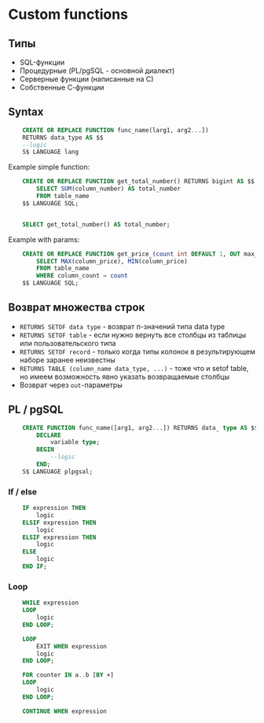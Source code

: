 # Custom functions

## Типы

* SQL-функции
* Процедурные (PL/pgSQL - основной диалект)
* Серверные функции (написанные на С)
* Собственные С-функции

## Syntax

```sql
    CREATE OR REPLACE FUNCTION func_name(larg1, arg2...]) 
    RETURNS data_type AS $$
    --logic
    S$ LANGUAGE lang
```

Example simple function:

```sql
    CREATE OR REPLACE FUNCTION get_total_number() RETURNS bigint AS $$
	    SELECT SUM(column_number) AS total_number 
        FROM table_name
    $$ LANGUAGE SQL;


    SELECT get_total_number() AS total_number;
```

Example with params:

```sql
    CREATE OR REPLACE FUNCTION get_price_(count int DEFAULT 1, OUT max_price real, OUT min_price real) AS $$
        SELECT MAX(column_price), MIN(column_price)
        FROM table_name
        WHERE column_count = count
    $$ LANGUAGE SQL;
```

## Возврат множества строк

* `RETURNS SETOF data type` - возврат п-значений типа data type
* `RETURNS SETOF table` - если нужно вернуть все столбцы из таблицы или пользовательского типа
* `RETURNS SETOF record` - только когда типы колонок в результирующем наборе заранее неизвестны
* `RETURNS TABLE (column_name data_type, ...)` - тоже что и setof table, но имеем возможность явно указать возвращаемые столбцы
* Возврат через `out`-параметры


## PL / pgSQL

```sql
    CREATE FUNCTION func_name([arg1, arg2...]) RETURNS data_ type AS $$
        DECLARE
            variable type;
        BEGIN
            --logic
        END;
    S$ LANGUAGE plpgsal;
```


### If / else

```sql
    IF expression THEN 
        logic
    ELSIF expression THEN
        logic
    ELSIF expression THEN
        logic
    ELSE
        logic
    END IF;
```

### Loop

```sql
    WHILE expression
    LOOP 
        logic
    END LOOP;
```

```sql
    LOOP
        EXIT WHEN expression 
        logic
    END LOOP;
```

```sql
    FOR counter IN a..b [BY ×]
    LOOP 
        logic
    END LOOP;
```

```sql
    CONTINUE WHEN expression
```